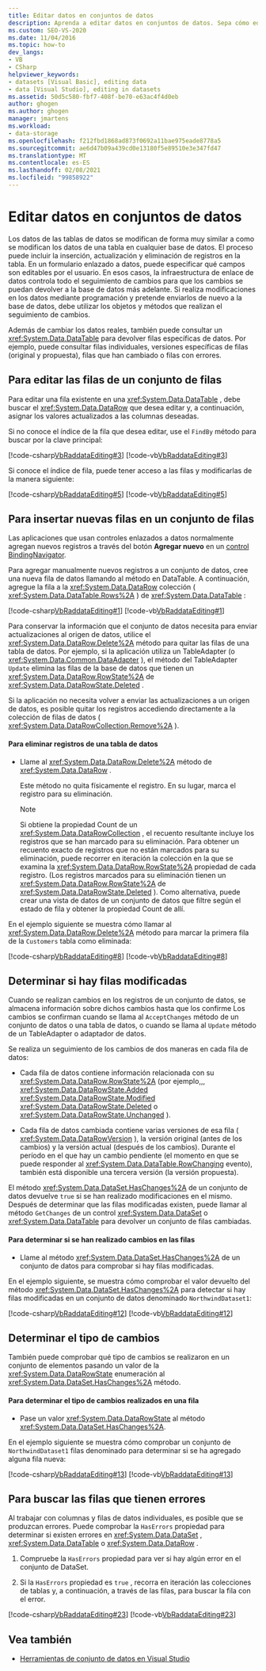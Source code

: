 ```yaml
---
title: Editar datos en conjuntos de datos
description: Aprenda a editar datos en conjuntos de datos. Sepa cómo editar filas de conjuntos de filas, insertar nuevas filas en un conjunto de filas, determinar si hay filas modificadas y buscar filas con errores.
ms.custom: SEO-VS-2020
ms.date: 11/04/2016
ms.topic: how-to
dev_langs:
- VB
- CSharp
helpviewer_keywords:
- datasets [Visual Basic], editing data
- data [Visual Studio], editing in datasets
ms.assetid: 50d5c580-fbf7-408f-be70-e63ac4f4d0eb
author: ghogen
ms.author: ghogen
manager: jmartens
ms.workload:
- data-storage
ms.openlocfilehash: f212fbd1868ad873f0692a11bae975eade8778a5
ms.sourcegitcommit: ae6d47b09a439cd0e13180f5e89510e3e347fd47
ms.translationtype: MT
ms.contentlocale: es-ES
ms.lasthandoff: 02/08/2021
ms.locfileid: "99858922"
---
```

# <a name="edit-data-in-datasets"></a>Editar datos en conjuntos de datos
Los datos de las tablas de datos se modifican de forma muy similar a como se modifican los datos de una tabla en cualquier base de datos. El proceso puede incluir la inserción, actualización y eliminación de registros en la tabla. En un formulario enlazado a datos, puede especificar qué campos son editables por el usuario. En esos casos, la infraestructura de enlace de datos controla todo el seguimiento de cambios para que los cambios se puedan devolver a la base de datos más adelante. Si realiza modificaciones en los datos mediante programación y pretende enviarlos de nuevo a la base de datos, debe utilizar los objetos y métodos que realizan el seguimiento de cambios.

Además de cambiar los datos reales, también puede consultar un <xref:System.Data.DataTable> para devolver filas específicas de datos. Por ejemplo, puede consultar filas individuales, versiones específicas de filas (original y propuesta), filas que han cambiado o filas con errores.

## <a name="to-edit-rows-in-a-dataset"></a>Para editar las filas de un conjunto de filas
Para editar una fila existente en una <xref:System.Data.DataTable> , debe buscar el <xref:System.Data.DataRow> que desea editar y, a continuación, asignar los valores actualizados a las columnas deseadas.

Si no conoce el índice de la fila que desea editar, use el `FindBy` método para buscar por la clave principal:

[!code-csharp[VbRaddataEditing#3](../data-tools/codesnippet/CSharp/edit-data-in-datasets_1.cs)]
[!code-vb[VbRaddataEditing#3](../data-tools/codesnippet/VisualBasic/edit-data-in-datasets_1.vb)]

Si conoce el índice de fila, puede tener acceso a las filas y modificarlas de la manera siguiente:

[!code-csharp[VbRaddataEditing#5](../data-tools/codesnippet/CSharp/edit-data-in-datasets_2.cs)]
[!code-vb[VbRaddataEditing#5](../data-tools/codesnippet/VisualBasic/edit-data-in-datasets_2.vb)]

## <a name="to-insert-new-rows-into-a-dataset"></a>Para insertar nuevas filas en un conjunto de filas
Las aplicaciones que usan controles enlazados a datos normalmente agregan nuevos registros a través del botón **Agregar nuevo** en un [control BindingNavigator](/dotnet/framework/winforms/controls/bindingnavigator-control-windows-forms).

Para agregar manualmente nuevos registros a un conjunto de datos, cree una nueva fila de datos llamando al método en DataTable. A continuación, agregue la fila a la <xref:System.Data.DataRow> colección ( <xref:System.Data.DataTable.Rows%2A> ) de <xref:System.Data.DataTable> :

[!code-csharp[VbRaddataEditing#1](../data-tools/codesnippet/CSharp/edit-data-in-datasets_3.cs)]
[!code-vb[VbRaddataEditing#1](../data-tools/codesnippet/VisualBasic/edit-data-in-datasets_3.vb)]

Para conservar la información que el conjunto de datos necesita para enviar actualizaciones al origen de datos, utilice el <xref:System.Data.DataRow.Delete%2A> método para quitar las filas de una tabla de datos. Por ejemplo, si la aplicación utiliza un TableAdapter (o <xref:System.Data.Common.DataAdapter> ), el método del TableAdapter `Update` elimina las filas de la base de datos que tienen un <xref:System.Data.DataRow.RowState%2A> de <xref:System.Data.DataRowState.Deleted> .

Si la aplicación no necesita volver a enviar las actualizaciones a un origen de datos, es posible quitar los registros accediendo directamente a la colección de filas de datos ( <xref:System.Data.DataRowCollection.Remove%2A> ).

#### <a name="to-delete-records-from-a-data-table"></a>Para eliminar registros de una tabla de datos

- Llame al <xref:System.Data.DataRow.Delete%2A> método de <xref:System.Data.DataRow> .

     Este método no quita físicamente el registro. En su lugar, marca el registro para su eliminación.

    > [!NOTE]
    > Si obtiene la propiedad Count de un <xref:System.Data.DataRowCollection> , el recuento resultante incluye los registros que se han marcado para su eliminación. Para obtener un recuento exacto de registros que no están marcados para su eliminación, puede recorrer en iteración la colección en la que se examina la <xref:System.Data.DataRow.RowState%2A> propiedad de cada registro. (Los registros marcados para su eliminación tienen un <xref:System.Data.DataRow.RowState%2A> de <xref:System.Data.DataRowState.Deleted> ). Como alternativa, puede crear una vista de datos de un conjunto de datos que filtre según el estado de fila y obtener la propiedad Count de allí.

En el ejemplo siguiente se muestra cómo llamar al <xref:System.Data.DataRow.Delete%2A> método para marcar la primera fila de la `Customers` tabla como eliminada:

[!code-csharp[VbRaddataEditing#8](../data-tools/codesnippet/CSharp/edit-data-in-datasets_4.cs)]
[!code-vb[VbRaddataEditing#8](../data-tools/codesnippet/VisualBasic/edit-data-in-datasets_4.vb)]

## <a name="determine-if-there-are-changed-rows"></a>Determinar si hay filas modificadas
Cuando se realizan cambios en los registros de un conjunto de datos, se almacena información sobre dichos cambios hasta que los confirme Los cambios se confirman cuando se llama al `AcceptChanges` método de un conjunto de datos o una tabla de datos, o cuando se llama al `Update` método de un TableAdapter o adaptador de datos.

Se realiza un seguimiento de los cambios de dos maneras en cada fila de datos:

- Cada fila de datos contiene información relacionada con su <xref:System.Data.DataRow.RowState%2A> (por ejemplo,,, <xref:System.Data.DataRowState.Added> <xref:System.Data.DataRowState.Modified> <xref:System.Data.DataRowState.Deleted> o <xref:System.Data.DataRowState.Unchanged> ).

- Cada fila de datos cambiada contiene varias versiones de esa fila ( <xref:System.Data.DataRowVersion> ), la versión original (antes de los cambios) y la versión actual (después de los cambios). Durante el período en el que hay un cambio pendiente (el momento en que se puede responder al <xref:System.Data.DataTable.RowChanging> evento), también está disponible una tercera versión (la versión propuesta).

El método <xref:System.Data.DataSet.HasChanges%2A> de un conjunto de datos devuelve `true` si se han realizado modificaciones en el mismo. Después de determinar que las filas modificadas existen, puede llamar al método `GetChanges` de un control <xref:System.Data.DataSet> o <xref:System.Data.DataTable> para devolver un conjunto de filas cambiadas.

#### <a name="to-determine-if-changes-have-been-made-to-any-rows"></a>Para determinar si se han realizado cambios en las filas

- Llame al método <xref:System.Data.DataSet.HasChanges%2A> de un conjunto de datos para comprobar si hay filas modificadas.

En el ejemplo siguiente, se muestra cómo comprobar el valor devuelto del método <xref:System.Data.DataSet.HasChanges%2A> para detectar si hay filas modificadas en un conjunto de datos denominado `NorthwindDataset1`:

[!code-csharp[VbRaddataEditing#12](../data-tools/codesnippet/CSharp/edit-data-in-datasets_5.cs)]
[!code-vb[VbRaddataEditing#12](../data-tools/codesnippet/VisualBasic/edit-data-in-datasets_5.vb)]

## <a name="determine-the-type-of-changes"></a>Determinar el tipo de cambios
También puede comprobar qué tipo de cambios se realizaron en un conjunto de elementos pasando un valor de la <xref:System.Data.DataRowState> enumeración al <xref:System.Data.DataSet.HasChanges%2A> método.

#### <a name="to-determine-what-type-of-changes-have-been-made-to-a-row"></a>Para determinar el tipo de cambios realizados en una fila

- Pase un valor <xref:System.Data.DataRowState> al método <xref:System.Data.DataSet.HasChanges%2A>.

En el ejemplo siguiente se muestra cómo comprobar un conjunto de `NorthwindDataset1` filas denominado para determinar si se ha agregado alguna fila nueva:

[!code-csharp[VbRaddataEditing#13](../data-tools/codesnippet/CSharp/edit-data-in-datasets_6.cs)]
[!code-vb[VbRaddataEditing#13](../data-tools/codesnippet/VisualBasic/edit-data-in-datasets_6.vb)]

## <a name="to-locate-rows-that-have-errors"></a>Para buscar las filas que tienen errores
Al trabajar con columnas y filas de datos individuales, es posible que se produzcan errores. Puede comprobar la `HasErrors` propiedad para determinar si existen errores en <xref:System.Data.DataSet> , <xref:System.Data.DataTable> o <xref:System.Data.DataRow> .

1. Compruebe la `HasErrors` propiedad para ver si hay algún error en el conjunto de DataSet.

2. Si la `HasErrors` propiedad es `true` , recorra en iteración las colecciones de tablas y, a continuación, a través de las filas, para buscar la fila con el error.

[!code-csharp[VbRaddataEditing#23](../data-tools/codesnippet/CSharp/edit-data-in-datasets_7.cs)]
[!code-vb[VbRaddataEditing#23](../data-tools/codesnippet/VisualBasic/edit-data-in-datasets_7.vb)]

## <a name="see-also"></a>Vea también

- [Herramientas de conjunto de datos en Visual Studio](../data-tools/dataset-tools-in-visual-studio.md)
